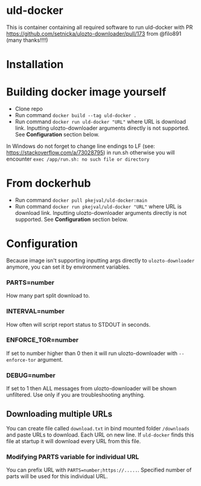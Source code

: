 # uld-docker

This is container containing all required software to run uld-docker with PR https://github.com/setnicka/ulozto-downloader/pull/173 from @filo891 (many thanks!!!!)

# Installation
# Building docker image yourself
- Clone repo
- Run command `docker build --tag uld-docker .`
- Run command `docker run uld-docker "URL"` where URL is download link. Inputting ulozto-downloader arguments directly is not supported. See **Configuration** section below.

In Windows do not forget to change line endings to LF (see: https://stackoverflow.com/a/73028795) in run.sh otherwise you will encounter ```exec /app/run.sh: no such file or directory```

# From dockerhub
- Run command `docker pull pkejval/uld-docker:main`
- Run command `docker run pkejval/uld-docker "URL"` where URL is download link. Inputting ulozto-downloader arguments directly is not supported. See **Configuration** section below.


# Configuration
Because image isn't supporting inputting args directly to `ulozto-downloader` anymore, you can set it by environment variables.

### PARTS=number
How many part split download to.
### INTERVAL=number
How often will script report status to STDOUT in seconds.
### ENFORCE_TOR=number
If set to number higher than 0 then it will run ulozto-downloader with `--enforce-tor` argument.
### DEBUG=number
If set to 1 then ALL messages from ulozto-downloader will be shown unfiltered. Use only if you are troubleshooting anything.

## Downloading multiple URLs
You can create file called `download.txt` in bind mounted folder `/downloads` and paste URLs to download. Each URL on new line. If `uld-docker` finds this file at startup it will download every URL from this file.

### Modifying PARTS variable for individual URL
You can prefix URL with `PARTS=number;https://.....`. Specified number of parts will be used for this individual URL.
